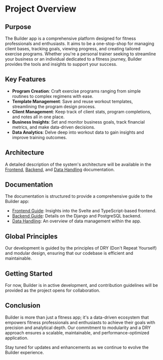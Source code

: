 # Project Overview

## Purpose
The Builder app is a comprehensive platform designed for fitness professionals and enthusiasts. It aims to be a one-stop-shop for managing client bases, tracking goals, viewing progress, and creating tailored exercise programs. Whether you're a personal trainer seeking to streamline your business or an individual dedicated to a fitness journey, Builder provides the tools and insights to support your success.

## Key Features
- **Program Creation**: Craft exercise programs ranging from simple routines to complex regimens with ease.
- **Template Management**: Save and reuse workout templates, streamlining the program design process.
- **Client Management**: Keep track of client stats, program completions, and notes all in one place.
- **Business Insights**: Set and monitor business goals, track financial metrics, and make data-driven decisions.
- **Data Analytics**: Delve deep into workout data to gain insights and improve training outcomes.

## Architecture
A detailed description of the system's architecture will be available in the [Frontend](Frontend.md), [Backend](Backend.md), and [Data Handling](DataHandling.md) documentation.

## Documentation
The documentation is structured to provide a comprehensive guide to the Builder app:
- [Frontend Guide](Frontend.md): Insights into the Svelte and TypeScript-based frontend.
- [Backend Guide](Backend.md): Details on the Django and PostgreSQL backend.
- [Data Handling](DataHandling.md): An overview of data management within the app.

## Global Principles
Our development is guided by the principles of DRY (Don't Repeat Yourself) and modular design, ensuring that our codebase is efficient and maintainable.

## Getting Started
For now, Builder is in active development, and contribution guidelines will be provided as the project opens for collaboration.

## Conclusion

Builder is more than just a fitness app; it's a data-driven ecosystem that empowers fitness professionals and enthusiasts to achieve their goals with precision and analytical depth. Our commitment to modularity and a DRY approach ensures a scalable, maintainable, and performance-optimized application.

Stay tuned for updates and enhancements as we continue to evolve the Builder experience.